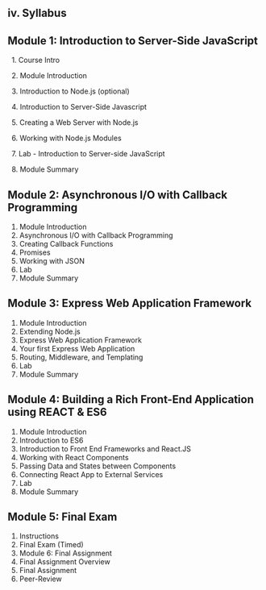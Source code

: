 <h2>iv. Syllabus</h2>

## Module 1: Introduction to Server-Side JavaScript

  1. Course Intro

  2. Module Introduction

  3. Introduction to Node.js (optional)

  4. Introduction to Server-Side Javascript

  5. Creating a Web Server with Node.js

  6. Working with Node.js Modules

  7. Lab - Introduction to Server-side JavaScript

  8. Module Summary

## Module 2: Asynchronous I/O with Callback Programming

1.  Module Introduction
2.  Asynchronous I/O with Callback Programming
3.  Creating Callback Functions
4.  Promises
5.  Working with JSON
6.  Lab
7.  Module Summary

## Module 3: Express Web Application Framework

1.  Module Introduction
2.  Extending Node.js
3.  Express Web Application Framework
4.  Your first Express Web Application
5.  Routing, Middleware, and Templating
6.  Lab
7.  Module Summary

## Module 4: Building a Rich Front-End Application using REACT & ES6

1.  Module Introduction
2.  Introduction to ES6
3.  Introduction to Front End Frameworks and React.JS
4.  Working with React Components
5.  Passing Data and States between Components
6.  Connecting React App to External Services
7.  Lab
8.  Module Summary

## Module 5: Final Exam

1.  Instructions
2.  Final Exam (Timed)
3.  Module 6: Final Assignment
4.  Final Assignment Overview
5.  Final Assignment
6.  Peer-Review
